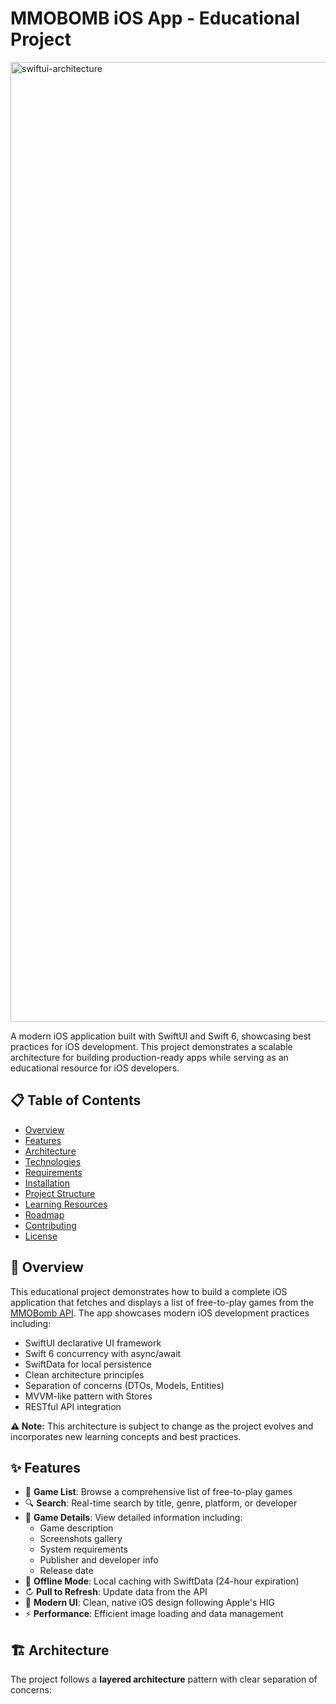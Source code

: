# MMOBOMB iOS App - Educational Project

<img width="1024" height="1536" alt="swiftui-architecture" src="https://github.com/user-attachments/assets/0d49a94a-2549-49c9-9f94-bd4c24ffba4b" />

A modern iOS application built with SwiftUI and Swift 6, showcasing best practices for iOS development. This project demonstrates a scalable architecture for building production-ready apps while serving as an educational resource for iOS developers.

## 📋 Table of Contents

- [Overview](#overview)
- [Features](#features)
- [Architecture](#architecture)
- [Technologies](#technologies)
- [Requirements](#requirements)
- [Installation](#installation)
- [Project Structure](#project-structure)
- [Learning Resources](#learning-resources)
- [Roadmap](#roadmap)
- [Contributing](#contributing)
- [License](#license)

## 🎯 Overview

This educational project demonstrates how to build a complete iOS application that fetches and displays a list of free-to-play games from the [MMOBomb API](https://www.mmobomb.com/api). The app showcases modern iOS development practices including:

- SwiftUI declarative UI framework
- Swift 6 concurrency with async/await
- SwiftData for local persistence
- Clean architecture principles
- Separation of concerns (DTOs, Models, Entities)
- MVVM-like pattern with Stores
- RESTful API integration

**⚠️ Note:** This architecture is subject to change as the project evolves and incorporates new learning concepts and best practices.

## ✨ Features

- 📱 **Game List**: Browse a comprehensive list of free-to-play games
- 🔍 **Search**: Real-time search by title, genre, platform, or developer
- 📖 **Game Details**: View detailed information including:
  - Game description
  - Screenshots gallery
  - System requirements
  - Publisher and developer info
  - Release date
- 💾 **Offline Mode**: Local caching with SwiftData (24-hour expiration)
- ↻ **Pull to Refresh**: Update data from the API
- 🎨 **Modern UI**: Clean, native iOS design following Apple's HIG
- ⚡ **Performance**: Efficient image loading and data management

## 🏗️ Architecture

The project follows a **layered architecture** pattern with clear separation of concerns:
